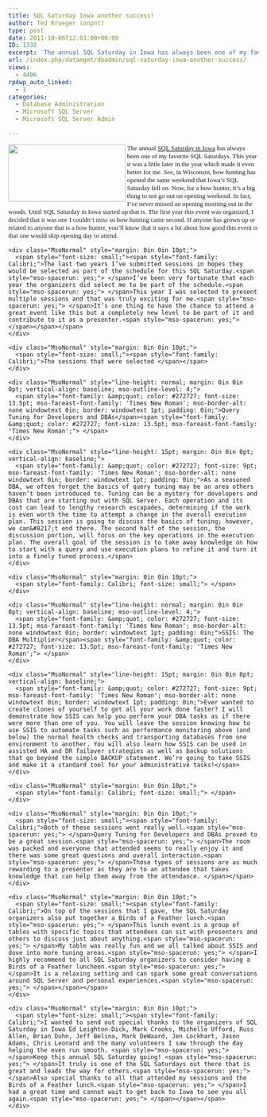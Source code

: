 ```yaml
---
title: SQL Saturday Iowa another success!
author: Ted Krueger (onpnt)
type: post
date: 2011-10-06T12:03:00+00:00
ID: 1338
excerpt: 'The annual SQL Saturday in Iowa has always been one of my favorite SQL Saturdays. This year it was a little later in the year which made it even better for me. See, in Wisconsin, bow hunting has opened the same weekend that Iowa’s SQL Saturday fell on.&hellip;'
url: /index.php/datamgmt/dbadmin/sql-saturday-iowa-another-success/
views:
  - 4406
rp4wp_auto_linked:
  - 1
categories:
  - Database Administration
  - Microsoft SQL Server
  - Microsoft SQL Server Admin

---
```

<div class="MsoNormal" style="margin: 0in 0in 10pt;">
  <div class="image_block">
    <a href="/media/blogs/All/sqlsat98_web.png?mtime=1317909489"><img src="/wp-content/uploads/blogs/All/sqlsat98_web.png?mtime=1317909489" alt="" width="236" height="115" align="left" /></a>
  </div>
  
  <p>
    <span style="font-family: Calibri; font-size: small;">The annual </span><a href="http://www.sqlsaturday.com/98/eventhome.aspx"><span style="font-family: Calibri; font-size: small;">SQL Saturday in Iowa</span></a><span style="font-size: small;"><span style="font-family: Calibri;"> has always been one of my favorite SQL Saturdays.<span style="mso-spacerun: yes;"> </span>This year it was a little later in the year which made it even better for me.<span style="mso-spacerun: yes;"> </span>See, in Wisconsin, bow hunting has opened the same weekend that Iowa’s SQL Saturday fell on.<span style="mso-spacerun: yes;"> </span>Now, for a bow hunter, it’s a big thing to not go out on opening weekend.<span style="mso-spacerun: yes;"> </span>In fact, I’ve never missed an opening morning out in the woods.<span style="mso-spacerun: yes;"> </span>Until SQL Saturday in Iowa started up that is.<span style="mso-spacerun: yes;"> </span>The first year this event was organized, I decided that it was one I couldn’t miss so bow hunting came second.<span style="mso-spacerun: yes;"> </span>If anyone has grown up or related to anyone that is a bow hunter, you’ll know that it says a lot about how good this event is that one would skip opening day to attend.</span></span></div> 
    
    <div class="MsoNormal" style="margin: 0in 0in 10pt;">
      <span style="font-size: small;"><span style="font-family: Calibri;">The last two years I’ve submitted sessions in hopes they would be selected as part of the schedule for this SQL Saturday.<span style="mso-spacerun: yes;"> </span>I’ve been very fortunate that each year the organizers did select me to be part of the schedule.<span style="mso-spacerun: yes;"> </span>This year I was selected to present multiple sessions and that was truly exciting for me.<span style="mso-spacerun: yes;"> </span>It’s one thing to have the chance to attend a great event like this but a completely new level to be part of it and contribute to it as a presenter.<span style="mso-spacerun: yes;"> </span></span></span>
    </div>
    
    <div class="MsoNormal" style="margin: 0in 0in 10pt;">
      <span style="font-size: small;"><span style="font-family: Calibri;">The sessions that were selected </span></span>
    </div>
    
    <div class="MsoNormal" style="line-height: normal; margin: 0in 0in 0pt; vertical-align: baseline; mso-outline-level: 4;">
      <span style="font-family: &amp;quot; color: #272727; font-size: 13.5pt; mso-fareast-font-family: 'Times New Roman'; mso-border-alt: none windowtext 0in; border: windowtext 1pt; padding: 0in;">Query Tuning for Developers and DBAs</span><span style="font-family: &amp;quot; color: #272727; font-size: 13.5pt; mso-fareast-font-family: 'Times New Roman';"> </span>
    </div>
    
    <div class="MsoNormal" style="line-height: 15pt; margin: 0in 0in 0pt; vertical-align: baseline;">
      <span style="font-family: &amp;quot; color: #272727; font-size: 9pt; mso-fareast-font-family: 'Times New Roman'; mso-border-alt: none windowtext 0in; border: windowtext 1pt; padding: 0in;">As a seasoned DBA, we often forget the basics of query tuning may be an area others haven’t been introduced to. Tuning can be a mystery for developers and DBAs that are starting out with SQL Server. Each operation and its cost can lead to lengthy research escapades, determining if the work is even worth the time to attempt a change in the overall execution plan. This session is going to discuss the basics of tuning; however, we can&#8217;t end there. The second half of the session, the discussion portion, will focus on the key operations in the execution plan. The overall goal of the session is to take away knowledge on how to start with a query and use execution plans to refine it and turn it into a finely tuned process.</span>
    </div>
    
    <div class="MsoNormal" style="margin: 0in 0in 10pt;">
      <span style="font-family: Calibri; font-size: small;"> </span>
    </div>
    
    <div class="MsoNormal" style="line-height: normal; margin: 0in 0in 0pt; vertical-align: baseline; mso-outline-level: 4;">
      <span style="font-family: &amp;quot; color: #272727; font-size: 13.5pt; mso-fareast-font-family: 'Times New Roman'; mso-border-alt: none windowtext 0in; border: windowtext 1pt; padding: 0in;">SSIS: The DBA Multiplier</span><span style="font-family: &amp;quot; color: #272727; font-size: 13.5pt; mso-fareast-font-family: 'Times New Roman';"> </span>
    </div>
    
    <div class="MsoNormal" style="line-height: 15pt; margin: 0in 0in 0pt; vertical-align: baseline;">
      <span style="font-family: &amp;quot; color: #272727; font-size: 9pt; mso-fareast-font-family: 'Times New Roman'; mso-border-alt: none windowtext 0in; border: windowtext 1pt; padding: 0in;">Ever wanted to create clones of yourself to get all your work done faster? I will demonstrate how SSIS can help you perform your DBA tasks as if there were more than one of you. You will leave the session knowing how to use SSIS to automate tasks such as performance monitoring above (and below) the normal health checks and transporting databases from one environment to another. You will also learn how SSIS can be used in assisted HA and DR failover strategies as well as backup solutions that go beyond the simple BACKUP statement. We’re going to take SSIS and make it a standard tool for your administrative tasks!</span>
    </div>
    
    <div class="MsoNormal" style="margin: 0in 0in 10pt;">
      <span style="font-family: Calibri; font-size: small;"> </span>
    </div>
    
    <div class="MsoNormal" style="margin: 0in 0in 10pt;">
      <span style="font-size: small;"><span style="font-family: Calibri;">Both of these sessions went really well.<span style="mso-spacerun: yes;"> </span>Query Tuning for Developers and DBAs proved to be a great session.<span style="mso-spacerun: yes;"> </span>The room was packed and everyone that attended seems to really enjoy it and there was some great questions and overall interaction.<span style="mso-spacerun: yes;"> </span>Those types of sessions are as much rewarding to a presenter as they are to an attendee that takes knowledge that can help them away from the attendance. </span></span>
    </div>
    
    <div class="MsoNormal" style="margin: 0in 0in 10pt;">
      <span style="font-size: small;"><span style="font-family: Calibri;">On top of the sessions that I gave, the SQL Saturday organizers also put together a Birds of a Feather lunch.<span style="mso-spacerun: yes;"> </span>This lunch event is a group of tables with specific topics that attendees can sit with presenters and others to discuss just about anything.<span style="mso-spacerun: yes;"> </span>My table was really fun and we all talked about SSIS and dove into more tuning areas.<span style="mso-spacerun: yes;"> </span>I highly recommend to all SQL Saturday organizers to consider having a Birds of a Feather luncheon.<span style="mso-spacerun: yes;"> </span>It is a relaxing setting and can spark some great conversations around SQL Server and personal experiences.<span style="mso-spacerun: yes;"> </span></span></span>
    </div>
    
    <div class="MsoNormal" style="margin: 0in 0in 10pt;">
      <span style="font-size: small;"><span style="font-family: Calibri;">I wanted to send out special thanks to the organizers of SQL Saturday in Iowa Ed Leighton-Dick, Mark Crooks, Michelle Ufford, Russ Allen, Brian Duhn, Jeff Belina, Mark DeWaard, Jen Lockhart, Jason Adams, Chris Leonard and the many volunteers I saw through the day helping the even run smooth. <span style="mso-spacerun: yes;"> </span>Keep this annual SQL Saturday going! <span style="mso-spacerun: yes;"> </span>It truly is one of the SQL Saturdays out there that is great and leads the way for others.<span style="mso-spacerun: yes;"> </span>Also special thanks to all that attended my sessions and the Birds of a Feather lunch.<span style="mso-spacerun: yes;"> </span>I had a great time and cannot wait to get back to Iowa to see you all again.<span style="mso-spacerun: yes;"> </span></span></span>
    </div>